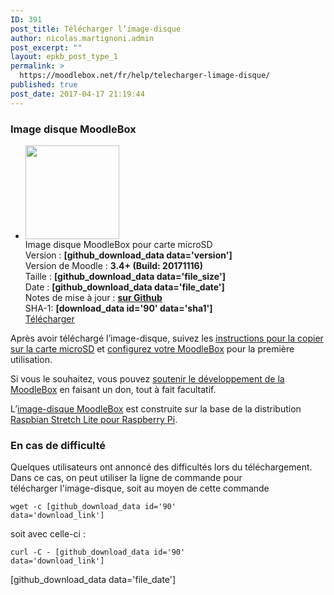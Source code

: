 ```yaml
---
ID: 391
post_title: Télécharger l’image-disque
author: nicolas.martignoni.admin
post_excerpt: ""
layout: epkb_post_type_1
permalink: >
  https://moodlebox.net/fr/help/telecharger-limage-disque/
published: true
post_date: 2017-04-17 21:19:44
---
```

<h3>Image disque MoodleBox</h3>
<ul class="downloads">
 	<li>
<div class="image-icon"><a class="piwik_download" href="[github_download_data id='90' data='download_link']"><img class="alignnone wp-image-308 size-full" src="https://moodlebox.net/fr/wp-content/uploads/sites/4/2016/09/MoodleBox-SD-150x150-orange-1.png" width="150" height="150" /></a></div>
<div class="image-info">
<div class="image-description">Image disque MoodleBox pour carte microSD</div>
<div class="image-details">Version : <strong>[github_download_data data='version']</strong></div>
<div class="image-details">Version de Moodle : <strong>3.4+ (Build: 20171116)</strong></div>
<div class="image-details">Taille : <strong>[github_download_data data='file_size']</strong></div>
<div class="image-details">Date : <strong>[github_download_data data='file_date']</strong></div>
<div class="image-details">Notes de mise à jour : <strong><a href="https://github.com/martignoni/make-moodlebox/blob/master/CHANGELOG.md" target="_blank" rel="noopener noreferrer">sur Github</a></strong></div>
<div class="image-details sha1">SHA-1: <strong>[download_data id='90' data='sha1']</strong></div>
<div class="image-download-links"><a class="btn dl-zip piwik_download" href="[github_download_data id='90' data='download_link']">Télécharger</a></div>
</div></li>
</ul>
Après avoir téléchargé l’image-disque, suivez les <a href="https://moodlebox.net/fr/help/copier-limage-disque-sur-une-carte-sd/">instructions pour la copier sur la carte microSD</a> et <a href="https://moodlebox.net/fr/help/demarrer-arreter-redemarrer/">configurez votre MoodleBox</a> pour la première utilisation.

Si vous le souhaitez, vous pouvez <a href="http://moodlebox.net/fr/give/">soutenir le développement de la MoodleBox</a> en faisant un don, tout à fait facultatif.

L’<a class="piwik_download" href="[github_download_data data='download_link']">image-disque MoodleBox</a> est construite sur la base de la distribution <a href="https://www.raspberrypi.org/downloads/raspbian/" target="_blank" rel="noopener noreferrer">Raspbian Stretch Lite pour Raspberry Pi</a>.
<h3>En cas de difficulté</h3>
Quelques utilisateurs ont annoncé des difficultés lors du téléchargement. Dans ce cas, on peut utiliser la ligne de commande pour télécharger l'image-disque, soit au moyen de cette commande

<code>wget -c [github_download_data id='90' data='download_link']</code>

soit avec celle-ci :

<code>curl -C - [github_download_data id='90' data='download_link']</code>

[github_download_data data='file_date']